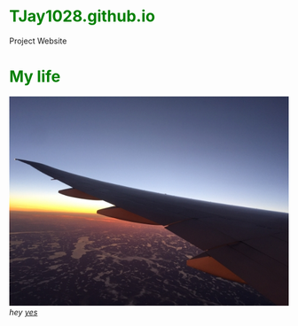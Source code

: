# TJay1028.github.io
Project Website
<!DOCTYPE html>
<html>
    <head>
        <meta charset="utf-8">
        <title>CSS inheritance</title>
        <style>
            h1{color:green;}
        </style>
    </head>
    <body>
        <h1> My life</h1>
        <img src = "./sky.jpg" alt="image of airplane">
   <address>
       hey
       <a href="mailto:webmaster@example.com">yes
   </address>
   
   <script type='text/javascript' id='susi-bot-script' data-userid='b2319951eae94193f6ea87e1c0d66a7e' data-group='Sports'      data-language='en' data-skill='US Open 2018 Tennis' src='https://skills.susi.ai/susi-chatbot.js'></script>
  
  </body>
</html>
